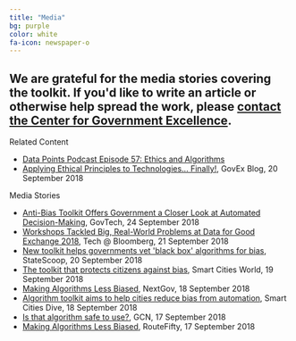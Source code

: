 ```yaml
---
title: "Media"
bg: purple
color: white
fa-icon: newspaper-o
---
```


## We are grateful for the media stories covering the toolkit. If you'd like to write an article or otherwise help spread the work, please [contact the Center for Government Excellence](https://govex.jhu.edu/contact/).

Related Content
* [Data Points Podcast Episode 57: Ethics and Algorithms](https://govex.jhu.edu/wiki/data-points-podcast-episode-57-ethics-algorithms/)
* [Applying Ethical Principles to Technologies... Finally!](https://govex.jhu.edu/wiki/applying-the-same-ethical-principles-to-technologies-that-we-apply-to-humans-finally/), GovEx Blog, 20 September 2018

Media Stories
* [Anti-Bias Toolkit Offers Government a Closer Look at Automated Decision-Making](http://www.govtech.com/computing/Anti-Bias-Toolkit-Offers-Government-a-Closer-Look-at-Automated-Decision-Making.html), GovTech, 24 September 2018
* [Workshops Tackled Big, Real-World Problems at Data for Good Exchange 2018](https://www.techatbloomberg.com/blog/workshops-dig-big-real-world-problems-data-good-exchange-2018/), Tech @ Bloomberg, 21 September 2018
* [New toolkit helps governments vet 'black box' algorithms for bias](https://statescoop.com/new-toolkit-helps-governments-vet-black-box-algorithms-for-bias), StateScoop, 20 September 2018
* [The toolkit that protects citizens against bias](https://www.smartcitiesworld.net/news/news/the-algorithm-that-protects-citizens-against-bias-3354), Smart Cities World, 19 September 2018
* [Making Algorithms Less Biased](https://www.nextgov.com/analytics-data/2018/09/making-algorithms-less-biased/151350/), NextGov, 18 September 2018
* [Algorithm toolkit aims to help cities reduce bias from automation](https://www.smartcitiesdive.com/news/algorithm-toolkit-aims-to-help-cities-reduce-bias-from-automation/532555/), Smart Cities Dive, 18 September 2018
* [Is that algorithm safe to use?](https://gcn.com/articles/2018/09/17/ethics-algorithm-toolkit.aspx), GCN, 17 September 2018
* [Making Algorithms Less Biased](https://www.routefifty.com/smart-cities/2018/09/making-algorithms-less-biased/151326/), RouteFifty, 17 September 2018
